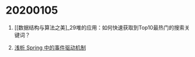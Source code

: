 # 20200105

1. [[数据结构与算法之美]_29堆的应用：如何快速获取到Top10最热门的搜索关键词？

2. [浅析 Spring 中的事件驱动机制](https://www.cnkirito.moe/event-1/)
